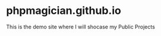 phpmagician.github.io
=====================

This is the demo site where I will shocase my Public Projects
